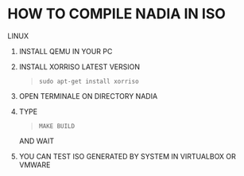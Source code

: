 

 HOW TO COMPILE NADIA IN ISO
==============================


LINUX

1. INSTALL QEMU IN YOUR PC
2. INSTALL XORRISO LATEST VERSION
    >`sudo apt-get install xorriso`
3. OPEN TERMINALE ON DIRECTORY NADIA
4. TYPE  
    >`MAKE BUILD`
    
   AND WAIT
5. YOU CAN TEST ISO GENERATED BY SYSTEM IN VIRTUALBOX OR VMWARE